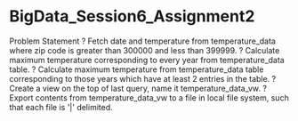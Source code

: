 # BigData_Session6_Assignment2

Problem Statement
? Fetch date and temperature from temperature_data where zip code is greater than
300000 and less than 399999.
? Calculate maximum temperature corresponding to every year from temperature_data
table.
? Calculate maximum temperature from temperature_data table corresponding to those
years which have at least 2 entries in the table.
? Create a view on the top of last query, name it temperature_data_vw.
? Export contents from temperature_data_vw to a file in local file system, such that each
file is '|' delimited.